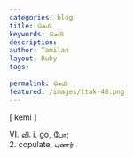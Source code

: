 ```yaml
---
categories: blog
title: கெமி
keywords: கெமி
description: 
author: Tamilan
layout: Ruby
tags: 
 
permalink: கெமி
featured: /images/ttak-48.png
---
```

  
[ kemi ]  
  
VI. வி. i. go, போ;  
2. copulate, புணர்